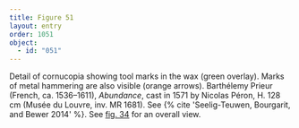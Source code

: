 ```yaml
---
title: Figure 51
layout: entry
order: 1051
object:
  - id: "051"
---
```


Detail of cornucopia showing tool marks in the wax (green overlay). Marks of metal hammering are also visible (orange arrows). Barthélemy Prieur (French, ca. 1536–1611), *Abundance*, cast in 1571 by Nicolas Péron, H. 128 cm (Musée du Louvre, inv. MR 1681). See {% cite 'Seelig-Teuwen, Bourgarit, and Bewer 2014' %}. See [fig. 34](/visual-atlas/034/) for an overall view.
